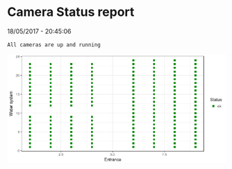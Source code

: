 Camera Status report
================
18/05/2017 - 20:45:06

    All cameras are up and running

![](camreport_files/figure-markdown_github/unnamed-chunk-2-1.png)
